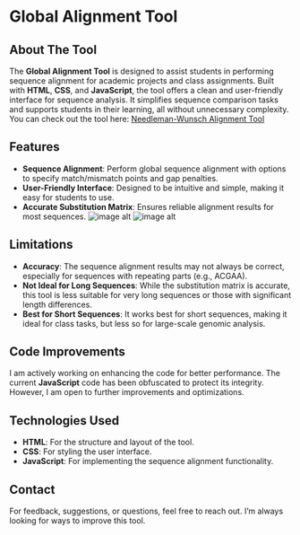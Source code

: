 # Global Alignment Tool

## About The Tool
The **Global Alignment Tool** is designed to assist students in performing sequence alignment for academic projects and class assignments. Built with **HTML**, **CSS**, and **JavaScript**, the tool offers a clean and user-friendly interface for sequence analysis. It simplifies sequence comparison tasks and supports students in their learning, all without unnecessary complexity.
You can check out the tool here: [Needleman-Wunsch Alignment Tool](https://sadiapikachu.github.io/Needleman-wunsch-alignment-tool/)

## Features
- **Sequence Alignment**: Perform global sequence alignment with options to specify match/mismatch points and gap penalties.
- **User-Friendly Interface**: Designed to be intuitive and simple, making it easy for students to use.
- **Accurate Substitution Matrix**: Ensures reliable alignment results for most sequences.
![image alt](https://github.com/SadiaPikachu/Needleman-wunsch-alignment-tool/blob/ce841b3bf8a6d7945fb0155ded63514c544bb4fd/SEQ1.png)
![image alt](https://github.com/SadiaPikachu/Needleman-wunsch-alignment-tool/blob/d589008ebb6058df7c168f4f3ac0bec9659c2dd1/SEQ2.png)

## Limitations
- **Accuracy**: The sequence alignment results may not always be correct, especially for sequences with repeating parts (e.g., ACGAA).
- **Not Ideal for Long Sequences**: While the substitution matrix is accurate, this tool is less suitable for very long sequences or those with significant length differences.
- **Best for Short Sequences**: It works best for short sequences, making it ideal for class tasks, but less so for large-scale genomic analysis.

## Code Improvements
I am actively working on enhancing the code for better performance. The current **JavaScript** code has been obfuscated to protect its integrity. However, I am open to further improvements and optimizations.

## Technologies Used
- **HTML**: For the structure and layout of the tool.
- **CSS**: For styling the user interface.
- **JavaScript**: For implementing the sequence alignment functionality.

## Contact
For feedback, suggestions, or questions, feel free to reach out. I’m always looking for ways to improve this tool.
